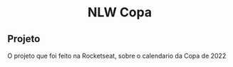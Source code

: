<h1 align="center"> NLW Copa</h1>

## Projeto

O projeto que foi feito na Rocketseat, sobre o calendario da Copa de 2022